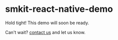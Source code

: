 # smkit-react-native-demo

Hold tight! This demo will soon be ready.

Can't wait? [contact us](support@sency.ai) and let us know.
